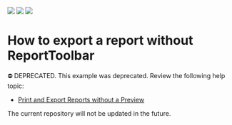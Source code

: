<!-- default badges list -->
![](https://img.shields.io/endpoint?url=https://codecentral.devexpress.com/api/v1/VersionRange/128600878/22.2.6%2B)
[![](https://img.shields.io/badge/Open_in_DevExpress_Support_Center-FF7200?style=flat-square&logo=DevExpress&logoColor=white)](https://supportcenter.devexpress.com/ticket/details/E1178)
[![](https://img.shields.io/badge/📖_How_to_use_DevExpress_Examples-e9f6fc?style=flat-square)](https://docs.devexpress.com/GeneralInformation/403183)
<!-- default badges end -->
# How to export a report without ReportToolbar

⛔ DEPRECATED. This example was deprecated. Review the following help topic:

- [Print and Export Reports without a Preview](https://docs.devexpress.com/XtraReports/1302/detailed-guide-to-devexpress-reporting/store-and-distribute-reports/export-reports)

The current repository will not be updated in the future.
